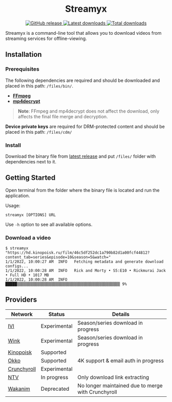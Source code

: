 <h1 align="center">Streamyx</h1>

<div align="center">
  <a href="https://github.com/vitalygashkov/streamyx/releases">
    <img src="https://img.shields.io/github/release/vitalygashkov/streamyx.svg" alt="GitHub release">
  </a>
  <a href="https://github.com/vitalygashkov/streamyx/releases">
    <img src="https://img.shields.io/github/downloads/vitalygashkov/streamyx/latest/total" alt="Latest downloads">
  </a>
  <a href="https://github.com/vitalygashkov/streamyx/releases">
    <img src="https://img.shields.io/github/downloads/vitalygashkov/streamyx/total" alt="Total downloads">
  </a>
</div>

Streamyx is a command-line tool that allows you to download videos from streaming services for offline-viewing.

## Installation

### Prerequisites

The following dependencies are required and should be downloaded and placed in this path: `/files/bin/`.

- **[FFmpeg](https://ffmpeg.org/download.html)**
- **[mp4decrypt](https://www.bento4.com/downloads/)**

> **Note**: FFmpeg and mp4decrypt does not affect the download, only affects the final file merge and decryption.

**Device private keys** are required for DRM-protected content and should be placed in this path: `/files/cdm/`

### Install

Download the binary file from [latest release](https://github.com/vitalygashkov/streamyx/releases/latest) and put `/files/` folder with dependencies next to it.

## Getting Started

Open terminal from the folder where the binary file is located and run the application.

Usage:

```
streamyx [OPTIONS] URL
```

Use `-h` option to see all available options.

### Download a video

```console
$ streamyx "https://hd.kinopoisk.ru/film/46c5df252dc1a790b82d1a00fcf44812?content_tab=series&episode=10&season=5&watch="
1/1/2022, 10:00:27 AM  INFO   Fetching metadata and generate download configs...
1/1/2022, 10:00:28 AM  INFO   Rick and Morty • S5:E10 • Rickmurai Jack • Full HD • 1017 MB
1/1/2022, 10:00:28 AM  INFO   █████▒▒▒▒▒▒▒▒▒▒▒▒▒▒▒▒▒▒▒▒▒▒▒▒▒▒▒▒▒▒▒▒▒▒▒▒▒▒▒▒▒▒▒▒▒ 9%
```

## Providers

| Network                                | Status       | Details                                            |
|----------------------------------------|--------------|----------------------------------------------------|
| [IVI](https://www.ivi.ru)              | Experimental | Season/series download in progress                 |
| [Wink](https://wink.ru)                | Experimental | Season/series download in progress                 |
| [Kinopoisk](https://hd.kinopoisk.ru)   | Supported    |                                                    |
| [Okko](https://okko.tv)                | Supported    | 4K support & email auth in progress                |
| [Crunchyroll](https://crunchyroll.com) | Experimental |                                                    |
| [NTV](https://www.ntv.ru)              | In progress  | Only download link extracting                      |
| [Wakanim](https://www.wakanim.tv)      | Deprecated   | No longer maintained due to merge with Crunchyroll |
